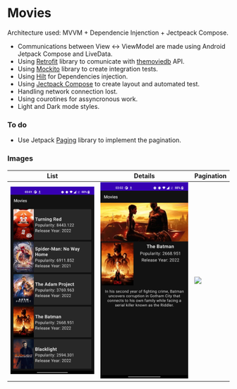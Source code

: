 # Movies

Architecture used: MVVM + Dependencie Injenction + Jectpeack Compose.

- Communications between View <-> ViewModel are made using Android Jetpack Compose and LiveData. 
- Using [Retrofit](https://square.github.io/retrofit/) library to comunicate with [themoviedb](https://developers.themoviedb.org/3/movies) API.
- Using [Mockito](https://github.com/mockito/mockito) library to create integration tests.
- Using [Hilt](https://developer.android.com/training/dependency-injection/hilt-android) for Dependencies injection.
- Using [Jectpack Compose](https://developer.android.com/jetpack/compose/) to create layout and automated test.
- Handling network connection lost.
- Using courotines for assyncronous work.
- Light and Dark mode styles.


### To do
- Use Jetpack [Paging](https://developer.android.com/topic/libraries/architecture/paging/v3-overview) library to implement the pagination.


### Images

| List | Details | Pagination
|---|---|---|
| <img src="https://github.com/hlandim/Movies/blob/main/readme/list.png" width="300"/>    |  <img src="https://github.com/hlandim/Movies/blob/main/readme/details.png" width="300"/> | <img src="https://github.com/hlandim/Movies/blob/main/readme/pagination.gif" width="400"/>
